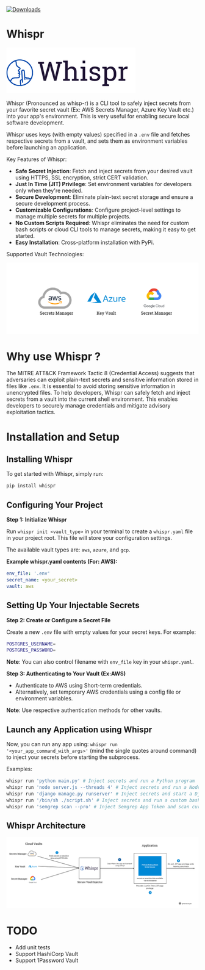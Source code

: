 [![Downloads](https://static.pepy.tech/badge/whispr/month)](https://pepy.tech/project/whispr)

# Whispr

![Logo](./logo.png)

Whispr (Pronounced as whisp-r) is a CLI tool to safely inject secrets from your favorite secret vault (Ex: AWS Secrets Manager, Azure Key Vault etc.) into your app's environment. This is very useful for enabling secure local software development.

Whispr uses keys (with empty values) specified in a `.env` file and fetches respective secrets from a vault, and sets them as environment variables before launching an application.

Key Features of Whispr:

* **Safe Secret Injection**: Fetch and inject secrets from your desired vault using HTTPS, SSL encryption, strict CERT validation.
* **Just In Time (JIT) Privilege**: Set environment variables for developers only when they're needed.
* **Secure Development**: Eliminate plain-text secret storage and ensure a secure development process.
* **Customizable Configurations**: Configure project-level settings to manage multiple secrets for multiple projects.
* **No Custom Scripts Required**: Whispr eliminates the need for custom bash scripts or cloud CLI tools to manage secrets, making it easy to get started.
* **Easy Installation**: Cross-platform installation with PyPi.

Supported Vault Technologies:

![Supported-vaults](./whispr-supported.png)


# Why use Whispr ?

The MITRE ATT&CK Framework Tactic 8 (Credential Access) suggests that adversaries can exploit plain-text secrets and sensitive information stored in files like `.env`. It is essential to avoid storing
sensitive information in unencrypted files. To help developers, Whispr can safely fetch and inject secrets from a vault into the current shell environment. This enables developers to securely manage
credentials and mitigate advisory exploitation tactics.


# Installation and Setup

## Installing Whispr

To get started with Whispr, simply run:

```bash
pip install whispr
```

## Configuring Your Project

**Step 1: Initialize Whispr**

Run `whispr init <vault_type>` in your terminal to create a `whispr.yaml` file in your project root. This file will store your configuration settings.

The available vault types are: `aws`, `azure`, and `gcp`.  

**Example whispr.yaml contents (For: AWS):**
```yaml
env_file: '.env'
secret_name: <your_secret>
vault: aws
```

## Setting Up Your Injectable Secrets

**Step 2: Create or Configure a Secret File**

Create a new `.env` file with empty values for your secret keys. For example:

```bash
POSTGRES_USERNAME=
POSTGRES_PASSWORD=
```

**Note**: You can also control filename with `env_file` key in your `whispr.yaml`.

**Step 3: Authenticating to Your Vault (Ex:AWS)**

*   Authenticate to AWS using Short-term credentials.
*   Alternatively, set temporary AWS credentials using a config file or environment variables.
  
**Note**: Use respective authentication methods for other vaults.

## Launch any Application using Whispr

Now, you can run any app using: `whispr run '<your_app_command_with_args>'` (mind the single quotes around command) to inject your secrets before starting the subprocess.

Examples:
```bash
whispr run 'python main.py' # Inject secrets and run a Python program
whispr run 'node server.js --threads 4' # Inject secrets and run a Node.js express server
whispr run 'django manage.py runserver' # Inject secrets and start a Django server
whispr run '/bin/sh ./script.sh' # Inject secrets and run a custom bash script. Script should be permitted to execute
whispr run 'semgrep scan --pro' # Inject Semgrep App Token and scan current directory with Semgrep SAST tool.
```

## Whispr Architecture

![Supported-vaults](./whispr-arch.png)

# TODO

* Add unit tests
* Support HashiCorp Vault
* Support 1Password Vault
